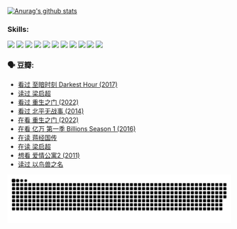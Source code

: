 
[![Anurag's github stats](https://github-readme-stats.vercel.app/api?username=w940853815)](https://github.com/anuraghazra/github-readme-stats)

### Skills:

<code><img height="32" src="https://cdn.jsdelivr.net/npm/simple-icons@v5/icons/python.svg"></code>
<code><img height="32" src="https://cdn.jsdelivr.net/npm/simple-icons@v5/icons/javascript.svg"></code>
<code><img height="32" src="https://cdn.jsdelivr.net/npm/simple-icons@v5/icons/django.svg"></code>
<code><img height="32" src="https://cdn.jsdelivr.net/npm/simple-icons@v5/icons/flask.svg"></code>
<code><img height="32" src="https://cdn.jsdelivr.net/npm/simple-icons@v5/icons/vuetify.svg"></code>
<code><img height="32" src="https://cdn.jsdelivr.net/npm/simple-icons@v5/icons/git.svg"></code>
<code><img height="32" src="https://cdn.jsdelivr.net/npm/simple-icons@v5/icons/docker.svg"></code>
<code><img height="32" src="https://cdn.jsdelivr.net/npm/simple-icons@v5/icons/postgresql.svg"></code>
<code><img height="32" src="https://cdn.jsdelivr.net/npm/simple-icons@v5/icons/elasticsearch.svg"></code>
<code><img height="32" src="https://cdn.jsdelivr.net/npm/simple-icons@v5/icons/macos.svg"></code>
<code><img height="32" src="https://cdn.jsdelivr.net/npm/simple-icons@v5/icons/linux.svg"></code>

### 🗣 豆瓣:

<!-- DOUBAN-ACTIVITIES:START -->
- [看过 至暗时刻 Darkest Hour‎ (2017)](https://www.douban.com/people/136069238/status/3891150447/?_i=54582765)
- [读过 梁启超](https://www.douban.com/people/136069238/status/3890762532/?_i=54582765)
- [看过 重生之门‎ (2022)](https://www.douban.com/people/136069238/status/3890599462/?_i=54582765)
- [看过 北平无战事‎ (2014)](https://www.douban.com/people/136069238/status/3889810506/?_i=54582765)
- [在看 重生之门‎ (2022)](https://www.douban.com/people/136069238/status/3882598762/?_i=54582765)
- [在看 亿万 第一季 Billions Season 1‎ (2016)](https://www.douban.com/people/136069238/status/3878098700/?_i=54582765)
- [在读 蒋经国传](https://www.douban.com/people/136069238/status/3877458956/?_i=54582765)
- [在读 梁启超](https://www.douban.com/people/136069238/status/3876806133/?_i=54582765)
- [想看 爱情公寓2‎ (2011)](https://www.douban.com/people/136069238/status/3876682115/?_i=54582765)
- [读过 以鸟兽之名](https://www.douban.com/people/136069238/status/3876369302/?_i=54582765)
<!-- DOUBAN-ACTIVITIES:END -->


![Snake animation](https://raw.githubusercontent.com/w940853815/w940853815/output/github-contribution-grid-snake.svg)

<!--
**w940853815/w940853815** is a ✨ _special_ ✨ repository because its `README.md` (this file) appears on your GitHub profile.

Here are some ideas to get you started:

- 🔭 I’m currently working on ...
- 🌱 I’m currently learning ...
- 👯 I’m looking to collaborate on ...
- 🤔 I’m looking for help with ...
- 💬 Ask me about ...
- 📫 How to reach me: ...
- 😄 Pronouns: ...
- ⚡ Fun fact: ...
-->
